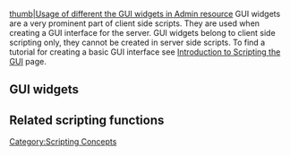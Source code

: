 [thumb|Usage of different the GUI widgets in Admin resource](/docs/image-admingui.png.md "wikilink") GUI widgets are a very prominent part of client side scripts. They are used when creating a GUI interface for the server. GUI widgets belong to client side scripting only, they cannot be created in server side scripts. To find a tutorial for creating a basic GUI interface see [Introduction to Scripting the GUI](/docs/introduction_to_scripting_the_gui.md "wikilink") page.

GUI widgets
-----------

Related scripting functions
---------------------------

[Category:Scripting Concepts](/docs/category-scripting_concepts.md "wikilink")
